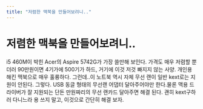 ```yaml
---
title: "저렴한 맥북을 만들어보려니.."
---
```

# 저렴한 맥북을 만들어보려니..

i5 460M이 박힌 Acer의 Aspire 5742G가 가장 쓸만해 보인다. 가격도 매우 저렴할 뿐더러 90만원이면 4기가에 500기가 하드, 거기에 이것 저것 빠지지 않는 사양. 개인용 해킨 맥북으로 매우 훌륭하다.
그런데..이 노트북 역시 자체 무선 랜이 일반 kext로는 지원이 안된다. 그렇다. USB 동글 형태의 무선랜 어댑터 달아주어야만 한다.물론 맥용 드라이버가 잘 지원되는 단돈 만원짜리의 무선 랜카드 달아주면 해결 된다. 괜히 kext구하러 다니느라 용 쓰지 말고, 이것으로 간단히 해결 보자.

